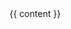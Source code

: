 <!DOCTYPE html>
<html lang="en">
<head>
    <meta charset="UTF-8">
    <meta name="viewport" content="width=device-width, initial-scale=1.0">
    <meta http-equiv="X-UA-Compatible" content="ie=edge">
    <link rel="stylesheet" href="{{ '/assets/css/style.css?v=' |append: site.github.build_revesion | relative_url }}">
    <title>Document</title>
</head>
<body>
    {{ content }}
</body>
</html>
